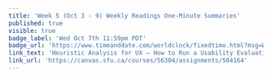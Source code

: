 ```yaml
---
title: 'Week 5 (Oct 3 - 9) Weekly Readings One-Minute Summaries'
published: true
visible: true
badge_label: 'Wed Oct 7th 11:59pm PDT'
badge_url: 'https://www.timeanddate.com/worldclock/fixedtime.html?msg=Week+2+%28Sep+12+-+18%29+Weekly+Readings+One-Minute+Summaries+Due+Date&iso=20201007T2359&p1=256'
link_text: 'Heuristic Analysis for UX – How to Run a Usability Evaluation'
link_url: 'https://canvas.sfu.ca/courses/56304/assignments/504164'
---
```

